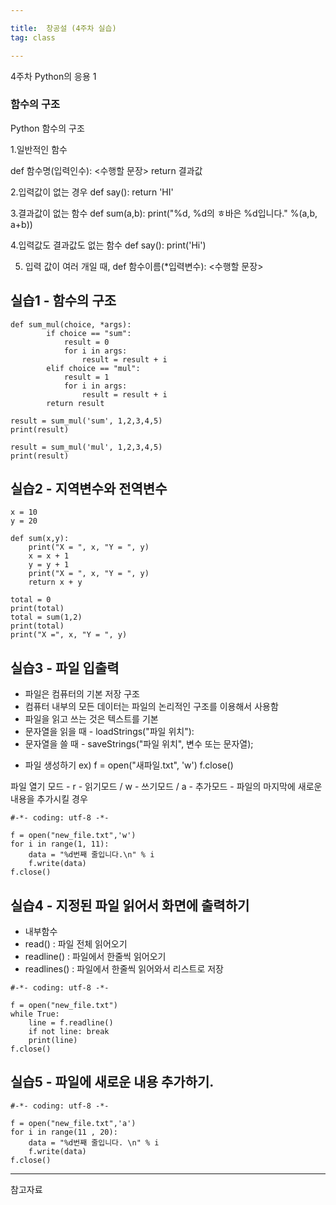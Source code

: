 ```yaml
---

title:  창공설 (4주차 실습)
tag: class 

---
```

4주차 Python의 응용 1

### 함수의 구조

Python 함수의 구조

1.일반적인 함수

def 함수명(입력인수):
	<수행할 문장>
    return 결과값
    
2.입력값이 없는 경우
def say():
	return 'HI'

3.결과값이 없는 함수
def sum(a,b):
	print("%d, %d의 ㅎ바은 %d입니다." %(a,b, a+b))

4.입력값도 결과값도 없는 함수
def say():
	print('Hi')

5. 입력 값이 여러 개일 때,
def 함수이름(*입력변수):
	<수행할 문장>
    

## 실습1 - 함수의 구조
```
def sum_mul(choice, *args):
        if choice == "sum":
            result = 0
            for i in args:
                result = result + i
        elif choice == "mul":
            result = 1
            for i in args:
                result = result + i
        return result

result = sum_mul('sum', 1,2,3,4,5)
print(result)

result = sum_mul('mul', 1,2,3,4,5)
print(result)

```

## 실습2 - 지역변수와 전역변수

```
x = 10
y = 20

def sum(x,y):
    print("X = ", x, "Y = ", y)
    x = x + 1
    y = y + 1
    print("X = ", x, "Y = ", y)
    return x + y

total = 0
print(total)
total = sum(1,2)
print(total)
print("X =", x, "Y = ", y)

```

## 실습3 -  파일 입출력
*	파일은 컴퓨터의 기본 저장 구조
*	컴퓨터 내부의 모든 데이터는 파일의 논리적인 구조를 이용해서 사용함
*	파일을 읽고 쓰는 것은 텍스트를 기본
*	문자열을 읽을 때 - loadStrings("파일 위치"):
*	문자열을 쓸 때 - saveStrings("파일 위치", 변수 또는 문자열);

- 파일 생성하기
ex) f = open("새파일.txt", 'w')
f.close()

파일 열기 모드 - r - 읽기모드 /  w - 쓰기모드 / a - 추가모드 - 파일의 마지막에 새로운 내용을 추가시킬 경우

```
#-*- coding: utf-8 -*-

f = open("new_file.txt",'w')
for i in range(1, 11):
    data = "%d번째 줄입니다.\n" % i
    f.write(data)
f.close()
```

## 실습4 - 지정된 파일 읽어서 화면에 출력하기

* 내부함수 
* read() : 파일 전체 읽어오기
* readline() : 파일에서 한줄씩 읽어오기
* readlines() : 파일에서 한줄씩 읽어와서 리스트로 저장

```
#-*- coding: utf-8 -*-

f = open("new_file.txt")
while True:
    line = f.readline()
    if not line: break
    print(line)
f.close()

```

## 실습5 - 파일에 새로운 내용 추가하기.

```
#-*- coding: utf-8 -*-

f = open("new_file.txt",'a')
for i in range(11 , 20):
    data = "%d번째 줄입니다. \n" % i
    f.write(data)
f.close()
```





--------

참고자료


